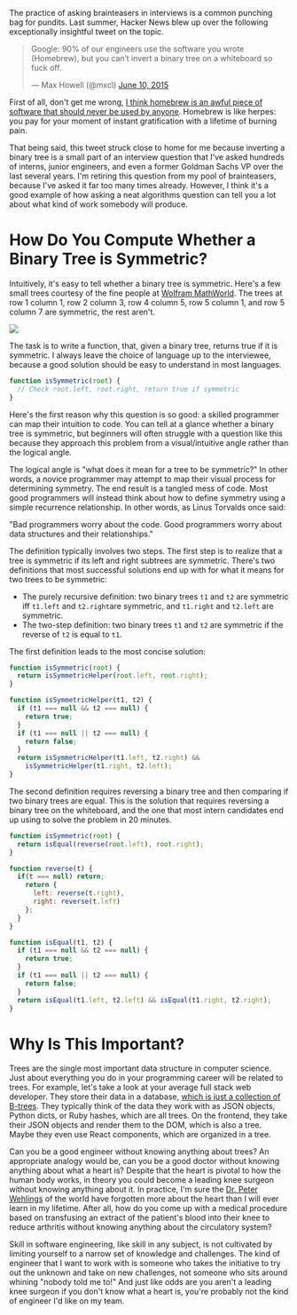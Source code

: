The practice of asking brainteasers in interviews is a common punching bag
for pundits. Last summer, Hacker News blew up over the following exceptionally
insightful tweet on the topic.

<blockquote class="twitter-tweet" data-lang="en"><p lang="en" dir="ltr">Google: 90% of our engineers use the software you wrote (Homebrew), but you can’t invert a binary tree on a whiteboard so fuck off.</p>&mdash; Max Howell (@mxcl) <a href="https://twitter.com/mxcl/status/608682016205344768">June 10, 2015</a></blockquote>
<script async src="//platform.twitter.com/widgets.js" charset="utf-8"></script>

First of all, don't get me wrong,
[I think homebrew is an awful piece of software that should never be used by anyone](https://www.youtube.com/watch?v=Dn57D8lNQWk#t=12m25s).
Homebrew is like herpes: you pay for your moment of instant
gratification with a lifetime of burning pain.

That being said, this tweet struck close to home for me because inverting a
binary tree is a small part of an interview question that I've asked hundreds
of interns, junior engineers, and even a former Goldman Sachs VP over the last
several years. I'm retiring this question from my pool of brainteasers, because
I've asked it far too many times already. However, I think it's a good example
of how asking a neat algorithms question can tell you a lot about what kind of
work somebody will produce.

How Do You Compute Whether a Binary Tree is Symmetric?
======================================================

Intuitively, it's easy to tell whether a binary tree is symmetric. Here's
a few small trees courtesy of the fine people at
[Wolfram MathWorld](http://mathworld.wolfram.com/). The trees at row 1 column 1,
row 2 column 3, row 4 column 5, row 5 column 1, and row 5 column 7 are
symmetric, the rest aren't.

<a href="http://mathworld.wolfram.com/images/eps-gif/BinaryTrees_800.gif">
  <img src="http://mathworld.wolfram.com/images/eps-gif/BinaryTrees_800.gif">
</a>

The task is to write a function, that, given a binary tree, returns true
if it is symmetric. I always leave the choice of language up to the interviewee,
because a good solution should be easy to understand in most languages.

```javascript
function isSymmetric(root) {
  // Check root.left, root.right, return true if symmetric
}
```

Here's the first reason why this question is so good: a skilled
programmer can map their intuition to code. You can tell
at a glance whether a binary tree is symmetric, but beginners will often
struggle with a question like this because they approach this
problem from a visual/intuitive angle rather than the logical angle.

The logical angle is "what does it mean for a tree to be symmetric?" In
other words, a novice programmer may attempt to map their visual process for
determining symmetry. The end result is a tangled mess of code. Most good
programmers will instead think about how to define symmetry using a simple
recurrence relationship. In other words, as Linus Torvalds once said:

"Bad programmers worry about the code. Good programmers worry about data structures and their relationships."

The definition typically involves two steps. The first step is to realize
that a tree is symmetric if its left and right subtrees are symmetric.
There's two definitions that most successful solutions end up with for what
it means for two trees to be symmetric:

* The purely recursive definition: two binary trees `t1` and `t2` are symmetric  iff `t1.left` and `t2.right`are symmetric, and `t1.right` and `t2.left` are symmetric.
* The two-step definition: two binary trees `t1` and `t2` are symmetric if
the reverse of `t2` is equal to `t1`.

The first definition leads to the most concise solution:

```javascript
function isSymmetric(root) {
  return isSymmetricHelper(root.left, root.right);
}

function isSymmetricHelper(t1, t2) {
  if (t1 === null && t2 === null) {
    return true;
  }
  if (t1 === null || t2 === null) {
    return false;
  }
  return isSymmetricHelper(t1.left, t2.right) &&
    isSymmetricHelper(t1.right, t2.left);
}
```

The second definition requires reversing a binary tree and then comparing
if two binary trees are equal. This is the solution that requires reversing
a binary tree on the whiteboard, and the one that most intern candidates end
up using to solve the problem in 20 minutes.

```javascript
function isSymmetric(root) {
  return isEqual(reverse(root.left), root.right);
}

function reverse(t) {
  if(t === null) return;
    return {
      left: reverse(t.right),
      right: reverse(t.left)
    };
  }
}

function isEqual(t1, t2) {
  if (t1 === null && t2 === null) {
    return true;
  }
  if (t1 === null || t2 === null) {
    return false;
  }
  return isEqual(t1.left, t2.left) && isEqual(t1.right, t2.right);
}
```

Why Is This Important?
======================

Trees are the single most important data structure in computer science.
Just about everything you do in your programming career will be related
to trees. For example, let's take a look at your average full stack
web developer. They store their data in a database,
[which is just a collection of B-trees](https://en.wikipedia.org/wiki/B-tree#Advantages_of_B-tree_usage_for_databases). They typically think of the data they work with as JSON objects,
Python dicts, or Ruby hashes, which are all trees. On the frontend, they
take their JSON objects and render them to the DOM, which is also a tree.
Maybe they even use React components, which are organized in a tree.

Can you be a good engineer without knowing anything about trees? An
appropriate analogy would be, can you be a good doctor without knowing
anything about what a heart is? Despite that the heart is
pivotal to how the human body works, in theory you could become a
leading knee surgeon without knowing anything about it.
In practice, I'm sure the [Dr. Peter Wehlings](http://www.mensjournal.com/magazine/the-body-that-heals-itself-20140217) of the world have forgotten more about the heart than I will ever learn
in my lifetime. After all, how do you come up with a medical procedure based
on transfusing an extract of the patient's blood into their knee to reduce
arthritis without knowing anything about the circulatory system?

Skill in software engineering, like skill in any subject, is not cultivated
by limiting yourself to a narrow set of knowledge and challenges. The kind
of engineer that I want to work with is someone who takes the initiative to
try out the unknown and take on new challenges, not someone who sits around
whining "nobody told me to!"
And just like odds are you aren't a leading knee surgeon if you don't know
what a heart is, you're probably not the kind of engineer I'd like on my team.
